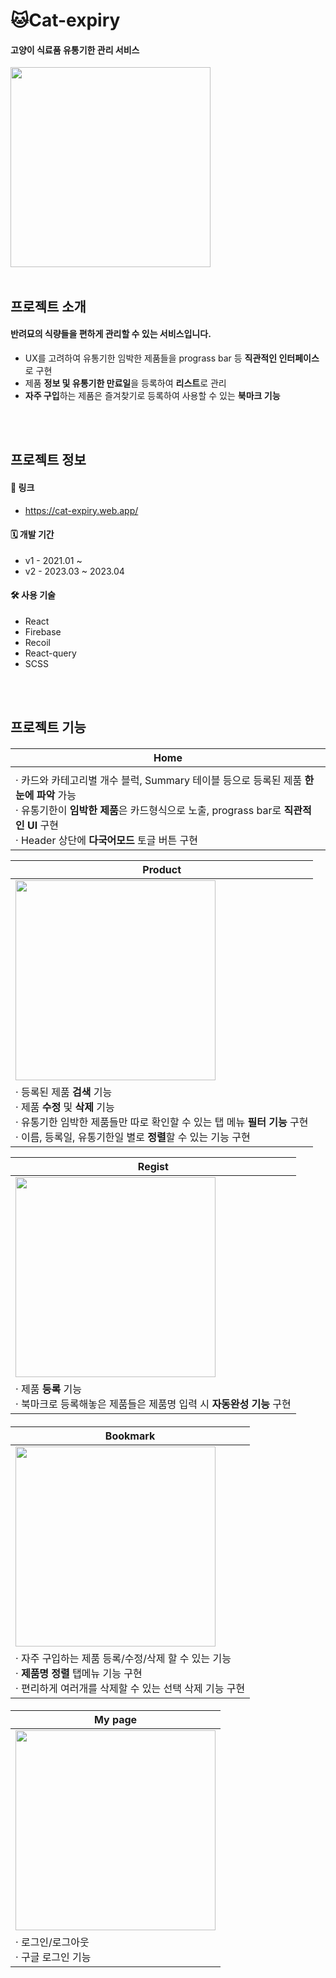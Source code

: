 # 🐱Cat-expiry


#### **고양이 식료품 유통기한 관리 서비스**

<img width="320px" src="https://user-images.githubusercontent.com/84456131/231385151-2f5a8bc2-c20e-4a5e-965f-23cbeab4d8dd.png">

</br>
</br>

## 프로젝트 소개


#### 반려묘의 식량들을 편하게 관리할 수 있는 서비스입니다.

- UX를 고려하여 유통기한 임박한 제품들을 prograss bar 등 **직관적인 인터페이스**로 구현
- 제품 **정보 및 유통기한 만료일**을 등록하여 **리스트**로 관리
- **자주 구입**하는 제품은 즐겨찾기로 등록하여 사용할 수 있는 **북마크 기능**

</br>
</br>

## 프로젝트 정보

#### 🔗 링크

- https://cat-expiry.web.app/

#### 🗓 개발 기간

- v1 - 2021.01 ~ 
- v2 - 2023.03 ~ 2023.04

#### 🛠 사용 기술

- React
- Firebase
- Recoil
- React-query
- SCSS

</br>
</br>

## 프로젝트 기능


#### 

| Home                                                         |
| ------------------------------------------------------------ |
|                                                              |
| · 카드와 카테고리별 개수 블럭, Summary 테이블 등으로 등록된 제품 **한눈에 파악** 가능<br />· 유통기한이 **임박한 제품**은 카드형식으로 노출, prograss bar로 **직관적인 UI** 구현<br />· Header 상단에 **다국어모드** 토글 버튼 구현 |



| Product                                                      |
| ------------------------------------------------------------ |
| <img width="320px" src="https://user-images.githubusercontent.com/84456131/231380223-ac423b21-d3fd-4ec6-9120-c90d41a271d3.gif"> |
| · 등록된 제품 **검색** 기능<br />· 제품 **수정** 및 **삭제** 기능<br />· 유통기한 임박한 제품들만 따로 확인할 수 있는 탭 메뉴 **필터 기능** 구현<br />· 이름, 등록일, 유통기한일 별로 **정렬**할 수 있는 기능 구현 |



| Regist                                                       |
| ------------------------------------------------------------ |
| <img width="320px" src="https://user-images.githubusercontent.com/84456131/231380197-4b4b4e71-8ea1-4088-b07c-1f77a7316fcd.gif"> |
| · 제품 **등록** 기능<br /> · 북마크로 등록해놓은 제품들은 제품명 입력 시 **자동완성 기능** 구현 |

#### 

| Bookmark                                                     |
| ------------------------------------------------------------ |
| <img width="320px" src="https://user-images.githubusercontent.com/84456131/231380239-b717a11f-c610-4f79-87ac-a29acdba24e2.gif"> |
| · 자주 구입하는 제품 등록/수정/삭제 할 수 있는 기능<br />· **제품명 정렬** 탭메뉴 기능 구현<br />· 편리하게 여러개를 삭제할 수 있는 선택 삭제 기능 구현 |

#### 

| My page                                                      |
| ------------------------------------------------------------ |
| <img width="320px" src="https://user-images.githubusercontent.com/84456131/231387460-00bf806f-b15b-49ce-b576-20d918b6a1fe.gif"> |
| · 로그인/로그아웃<br />· 구글 로그인 기능                    |

